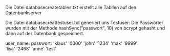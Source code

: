 Die Datei databasecreatetables.txt erstellt alle Tabllen auf den Datenbankserver

Die Datei databasecreattestuser.txt generiert uns Testuser:
Die Passwörter wurden mit der Methode hashSync("passwort", 10) von bcrypt gehasht und dann auf der Datenbank gespeichert.

user_name:      passwort:
'klaus'           '0000'
'john'            '1234'
'max'             '9999'     
'lisa'            '2468'
'anne'            'test'